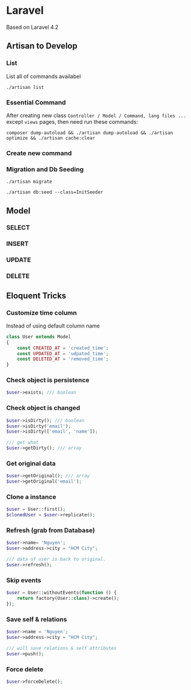 # Laravel
Based on Laravel 4.2

## Artisan to Develop

### List 
List all of commands availabel

```
./artisan list
```

### Essential Command
After creating new class `Controller / Model / Command, lang files ...` except `views` pages, then need run these commands: 
```
composer dump-autoload && ./artisan dump-autoload && ./artisan optimize && ./artisan cache:clear
```

### Create new command


### Migration and Db Seeding

```
./artisan migrate

./artisan db:seed --class=InitSeeder
```

## Model 

### SELECT 
### INSERT 
### UPDATE 
### DELETE 


## Eloquent Tricks 

### Customize time column

Instead of using default column name

```php
class User extends Model
{
    const CREATED_AT = 'created_time';
    const UPDATED_AT = 'udpated_time';
    const DELETED_AT = 'removed_time';
}
```

### Check object is persistence

```php
$user->exists; /// boolean 
```

### Check object is changed 

```php
$user->isDirty(); /// boolean
$user->isDirty('email'); 
$user->isDirty(['email', 'name']); 

/// get what 
$user->getDirty(); /// array
```

### Get original data

```php
$user->getOriginal(); /// array
$user->getOriginal('email');
```

### Clone a instance

```php
$user = User::first();
$clonedUser = $user->replicate();
```

### Refresh (grab from Database)

```php
$user->name= 'Nguyen';
$user->address->city = "HCM City";

/// data of user is back to original. 
$user->refresh();
```

### Skip events

```php
$user = User::withoutEvents(function () {
    return factory(User::class)->create(); 
});
```

### Save self & relations 

```php
$user->name = 'Nguyen';
$user->address->city = "HCM City";

/// will save relations & self attributes
$user->push();
```

### Force delete 

```php
$user->forceDelete();
```
